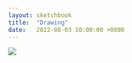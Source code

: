 ```yaml
---
layout: sketchbook
title:  "Drawing"
date:   2022-08-03 10:00:00 +0800
---
```


<img src="/Sketchbook/Images/{{ page.date | date: '%Y-%m-%d' }}/preview.jpg">

